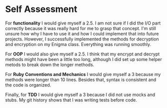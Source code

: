 # Self Assessment 

For **functionality** I would give myself a 2.5. I am not sure if I did the I/O part correctly because it was really hard for me to grasp that concept. I'm still unsure how why I have to use it and how I could implement that into future projects. However, I successfully implemented the methods for decryption and encryption on my Enigma class. Everything was running smoothly. 

For **OOP** I would also give myself a 2.5. I think that my encrypt and decrypt methods might have been a little too long, although I did set up some helper metods to break down the longer methods. 

For **Ruby Conventions and Mechanics** I would give myself a 3 because my methods were longer than 10 lines. Besides that, syntax is consistent and the code is organized. 

Finally, for **TDD** I would give myself a 3 because I did not use mocks and stubs. My git history shows that I was writing tests before code. 


